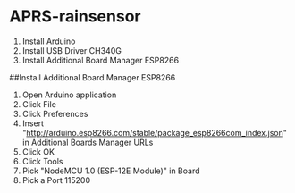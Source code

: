 # APRS-rainsensor

1. Install Arduino
2. Install USB Driver CH340G
3. Install Additional Board Manager ESP8266

##Install Additional Board Manager ESP8266
1. Open Arduino application
2. Click File
3. Click Preferences
4. Insert "http://arduino.esp8266.com/stable/package_esp8266com_index.json" in Additional Boards Manager URLs
5. Click OK
6. Click Tools
7. Pick "NodeMCU 1.0 (ESP-12E Module)" in Board
8. Pick a Port 115200
